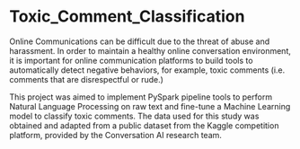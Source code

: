 # Toxic_Comment_Classification

Online Communications can be difficult due to the threat of abuse and
harassment. In order to maintain a healthy online conversation
environment, it is important for online communication platforms to build
tools to automatically detect negative behaviors, for example, toxic
comments (i.e. comments that are disrespectful or rude.)

This project was aimed to implement PySpark pipeline tools to perform
Natural Language Processing on raw text and fine-tune a Machine
Learning model to classify toxic comments. The data used for this study
was obtained and adapted from a public dataset from the Kaggle
competition platform, provided by the Conversation AI research team.
